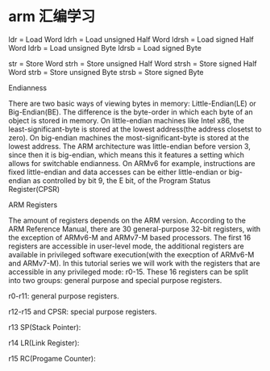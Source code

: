 # arm 汇编学习

ldr = Load Word
ldrh = Load unsigned Half Word
ldrsh = Load signed Half Word
ldrb = Load unsigned Byte
ldrsb = Load signed Byte

str = Store Word
strh = Store unsigned Half Word
strsh = Store signed Half Word
strb = Store unsigned Byte
strsb = Store signed Byte


Endianness

There are two basic ways of viewing bytes in memory: Little-Endian(LE) or Big-Endian(BE). The difference is the byte-order in which each byte of an object is stored in memory. On little-endian machines like Intel x86, the least-significant-byte is
stored at the lowest address(the address closetst to zero). On big-endian machines the most-significant-byte is stored at the lowest address. The ARM architecture was little-endian before version 3, since then it is big-endian, which means this it
features a setting which allows for switchable endianness. On ARMv6 for example, instructions are fixed little-endian and data accesses can be either little-endian or big-endian as controlled by bit 9, the E bit, of the Program Status Register(CPSR)


ARM Registers

The amount of registers depends on the ARM version. According to the ARM Reference Manual, there are 30 general-purpose 32-bit registers, with the exception of ARMv6-M and ARMv7-M based processors. The first 16 registers are accessible in user-level
mode, the additional registers are available in privileged software execution(with the execption of ARMv6-M and ARMv7-M). In this tutorial series we will work with the registers that are accessible in any privileged mode: r0-15. These 16 registers
can be split into two groups: general purpose and special purpose registers.

r0-r11: general purpose registers.

r12-r15 and CPSR: special purpose registers.

r13 SP(Stack Pointer):

r14 LR(Link Register):

r15 RC(Progame Counter):